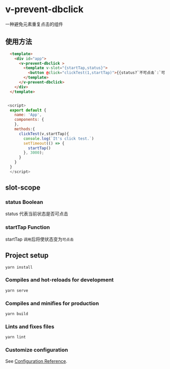 # v-prevent-dbclick

一种避免元素重复点击的组件

## 使用方法
```html
  <template>
    <div id="app">
      <v-prevent-dbclick >
        <template v-slot="{startTap,status}">
          <button @click="clickTest(1,startTap)">{{status?`不可点击`:`可以点击`}}</button>
        </template>
      </v-prevent-dbclick>
    </div>
  </template>
```
```js

 <script>
  export default {
    name: 'App',
    components: {
    },
    methods:{
      clickTest(v,startTap){
        console.log(`It's click test.`)
        setTimeout(() => {
          startTap()
        }, 3000);
      }
    }
  }
  </script>
```

## slot-scope 
### status Boolean
status 代表当前状态是否可点击

### startTap Function
startTap `调用`后将使状态变为`可点击`

## Project setup
```
yarn install
```

### Compiles and hot-reloads for development
```
yarn serve
```

### Compiles and minifies for production
```
yarn build
```

### Lints and fixes files
```
yarn lint
```

### Customize configuration
See [Configuration Reference](https://cli.vuejs.org/config/).
